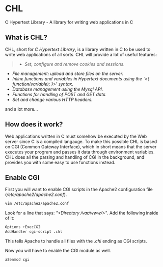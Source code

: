 # CHL
C Hypertext Library - A library for writing web applications in C

## What is CHL?

CHL, short for *C Hypertext Library*, is a library written in C to be used to write web applications of all sorts. CHL will provide a lot of useful features:

> - *Set, configure and remove cookies and sessions.*
- *File management: upload and store files on the server.*
- *Inline functions and variables in Hypertext documents using the '<{ function(variable); }>' syntax.*
- *Database management using the Mysql API.*
- *Functions for handling of POST and GET data.*
- *Set and change various HTTP headers.*

and a lot more...

## How does it work?

Web applications written in C must somehow be executed by the Web server since C is a compiled langauge. To make this possible CHL is based on CGI (Common Gateway Interface), which in short means that the server executes your program and passes it data through environment variables. CHL does all the parsing and handling of CGI in the background, and provides you with some easy to use functions instead.

## Enable CGI

First you will want to enable CGI scripts in the Apache2 configuration file (*/etc/apache2/apache2.conf*).

```bash
vim /etc/apache2/apache2.conf
```
Look for a line that says: *"\<Directory /var/www/>"*. Add the following inside of it:

```bash
Options +ExecCGI
AddHandler cgi-script .chl
```

This tells Apache to handle all files with the *.chl* ending as CGI scripts.


Now you will have to enable the CGI module as well.

```bash
a2enmod cgi
```


